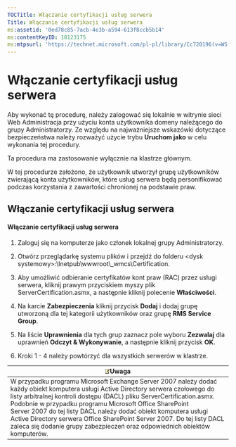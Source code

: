 ```yaml
---
TOCTitle: Włączanie certyfikacji usług serwera
Title: Włączanie certyfikacji usług serwera
ms:assetid: '0ed78c85-7acb-4e3b-a594-613f8ccb5b14'
ms:contentKeyID: 18123175
ms:mtpsurl: 'https://technet.microsoft.com/pl-pl/library/Cc720196(v=WS.10)'
---
```


Włączanie certyfikacji usług serwera
====================================

Aby wykonać tę procedurę, należy zalogować się lokalnie w witrynie sieci Web Administracja przy użyciu konta użytkownika domeny należącego do grupy Administratorzy. Ze względu na najważniejsze wskazówki dotyczące bezpieczeństwa należy rozważyć użycie trybu **Uruchom jako** w celu wykonania tej procedury.

Ta procedura ma zastosowanie wyłącznie na klastrze głównym.

W tej procedurze założono, że użytkownik utworzył grupę użytkowników zwierającą konta użytkowników, które usług serwera będą personifikować podczas korzystania z zawartości chronionej na podstawie praw.

Włączanie certyfikacji usług serwera
------------------------------------

#### Włączanie certyfikacji usług serwera

1.  Zaloguj się na komputerze jako członek lokalnej grupy Administratorzy.

2.  Otwórz przeglądarkę systemu plików i przejdź do folderu &lt;dysk systemowy&gt;:\\Inetpub\\wwwroot\\\_wmcs\\Certification.

3.  Aby umożliwić odbieranie certyfikatów kont praw (RAC) przez usługi serwera, kliknij prawym przyciskiem myszy plik ServerCertification.asmx, a następnie kliknij polecenie **Właściwości**.

4.  Na karcie **Zabezpieczenia** kliknij przycisk **Dodaj** i dodaj grupę utworzoną dla tej kategorii użytkowników oraz grupę **RMS Service Group**.

5.  Na liście **Uprawnienia** dla tych grup zaznacz pole wyboru **Zezwalaj** dla uprawnień **Odczyt & Wykonywanie**, a następnie kliknij przycisk **OK**.

6.  Kroki 1 - 4 należy powtórzyć dla wszystkich serwerów w klastrze.

| ![](images/Cc720196.note(WS.10).gif)Uwaga                                                                                                                                                                                                                                                                                                                                                                                                                             |
|----------------------------------------------------------------------------------------------------------------------------------------------------------------------------------------------------------------------------------------------------------------------------------------------------------------------------------------------------------------------------------------------------------------------------------------------------------------------------------------------------|
| W przypadku programu Microsoft Exchange Server 2007 należy dodać każdy obiekt komputera usługi Active Directory serwera czołowego do listy arbitralnej kontroli dostępu (DACL) pliku ServerCertification.asmx. Podobnie w przypadku programu Microsoft Office SharePoint Server 2007 do tej listy DACL należy dodać obiekt komputera usługi Active Directory serwera Office SharePoint Server 2007. Do tej listy DACL zaleca się dodanie grupy zabezpieczeń oraz odpowiednich obiektów komputerów. |
